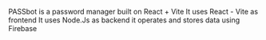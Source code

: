 PASSbot is a password manager built on React + Vite 
It uses React - Vite as frontend 
It uses Node.Js as backend
it operates and stores data using Firebase
